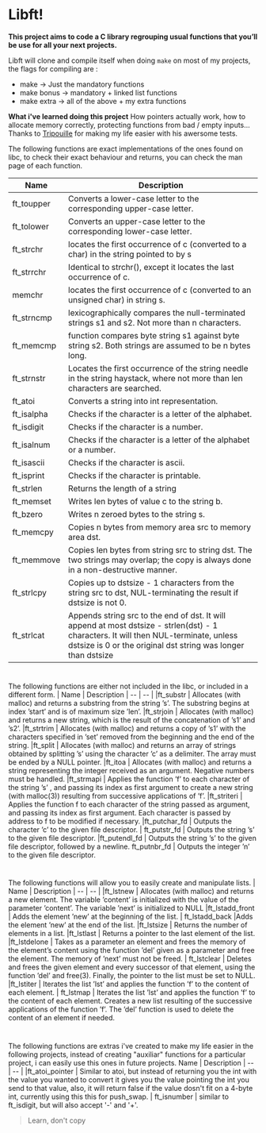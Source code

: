 # Libft!

**This project aims to code a C library regrouping usual functions that you’ll be use for all your next projects.** 

Libft will clone and compile itself when doing `make` on most of my projects, the flags for compiling are :

 - make -> Just the mandatory functions
 - make bonus -> mandatory + linked list functions
 - make extra -> all of the above + my extra functions

 **What i've learned doing this project**
 How pointers actually work, how to allocate memory correctly, protecting functions from bad / empty inputs...
 Thanks to [Tripouille](https://github.com/Tripouille/libftTester) for making my life easier with his awersome tests.
 
The following functions are exact implementations of the ones found on libc, to check their exact behaviour and returns, you can check the man page of each function.

|  Name | Description
| -- | -- |
ft_toupper | Converts a lower-case letter to the corresponding upper-case letter. | a
ft_tolower | Converts an upper-case letter to the corresponding lower-case letter.
ft_strchr | locates the first occurrence of c (converted to a char) in the string pointed to by s
ft_strrchr | Identical to strchr(), except it locates the last occurrence of c.
memchr | locates the first occurrence of c (converted to an unsigned char) in string s.
ft_strncmp | lexicographically compares the null-terminated strings s1 and s2. Not more than n characters.
ft_memcmp | function compares byte string s1 against byte string s2.  Both strings are assumed to be n bytes long.
ft_strnstr | Locates the first occurrence of the string needle in the string haystack, where not more than len characters are searched.
ft_atoi | Converts a string into int representation.
ft_isalpha | Checks if the character is a letter of the alphabet.
ft_isdigit | Checks if the character is a number.
ft_isalnum | Checks if the character is a letter of the alphabet or a number.
ft_isascii | Checks if the character is ascii.
ft_isprint | Checks if the character is printable.
ft_strlen | Returns the length of a string
ft_memset | Writes len bytes of value c to the string b.
ft_bzero | Writes n zeroed bytes to the string s.
ft_memcpy | Copies n bytes from memory area src to memory area dst.
ft_memmove | Copies len bytes from string src to string dst.  The two strings may overlap; the copy is always done in a non-destructive manner.
ft_strlcpy | Copies up to dstsize - 1 characters from the string src to dst, NUL-terminating the result if dstsize is not 0.
ft_strlcat | Appends string src to the end of dst.  It will append at most dstsize - strlen(dst) - 1 characters.  It will then NUL-terminate, unless dstsize is 0 or the original dst string was longer than dstsize
#
The following functions are either not included in the libc, or included in a different form.
| Name | Description
| -- | -- |
|ft_substr | Allocates (with malloc) and returns a substring from the string ’s’. The substring begins at index ’start’ and is of maximum size ’len’.
|ft_strjoin | Allocates (with malloc) and returns a new string, which is the result of the concatenation of ’s1’ and ’s2’.
|ft_strtrim | Allocates (with malloc) and returns a copy of ’s1’ with the characters specified in ’set’ removed from the beginning and the end of the string.
|ft_split | Allocates (with malloc) and returns an array of strings obtained by splitting ’s’ using the character ’c’ as a delimiter. The array must be ended by a NULL pointer.
|ft_itoa | Allocates (with malloc) and returns a string representing the integer received as an argument. Negative numbers must be handled.
|ft_strmapi | Applies the function ’f’ to each character of the string ’s’ , and passing its index as first argument to create a new string (with malloc(3)) resulting from successive applications of ’f’.
|ft_striteri | Applies the function f to each character of the string passed as argument, and passing its index as first argument. Each character is passed by address to f to be modified if necessary.
|ft_putchar_fd | Outputs the character ’c’ to the given file descriptor.
| ft_putstr_fd | Outputs the string ’s’ to the given file descriptor.
|ft_putendl_fd | Outputs the string ’s’ to the given file descriptor, followed by a newline.
ft_putnbr_fd | Outputs the integer ’n’ to the given file descriptor.
#
The following functions will allow you to easily create and manipulate lists.
| Name | Description
| -- | -- |
|ft_lstnew | Allocates (with malloc) and returns a new element. The variable ’content’ is initialized with the value of the parameter ’content’. The variable ’next’ is initialized to NULL
|ft_lstadd_front | Adds the element ’new’ at the beginning of the list.
| ft_lstadd_back |Adds the element ’new’ at the end of the list.
|ft_lstsize | Returns the number of elements in a list.
|ft_lstlast | Returns a pointer to the last element of the list.
|ft_lstdelone | Takes as a parameter an element and frees the memory of the element’s content using the function ’del’ given as a parameter and free the element. The memory of ’next’ must not be freed.
| ft_lstclear | Deletes and frees the given element and every successor of that element, using the function ’del’ and free(3). Finally, the pointer to the list must be set to NULL.
|ft_lstiter | Iterates the list ’lst’ and applies the function ’f’ to the content of each element.
| ft_lstmap | Iterates the list ’lst’ and applies the function ’f’ to the content of each element. Creates a new list resulting of the successive applications of the function ’f’. The ’del’ function is used to delete the content of an element if needed.
#
The following functions are extras i've created to make my life easier in the following projects, instead of creating "auxiliar" functions for a particular project, i can easily use this ones in future projects.
Name | Description 
| -- | -- |
|ft_atoi_pointer | Similar to atoi, but instead of returning you the int with the value you wanted to convert it gives you the value pointing the int you send to that value, also, it will return false if the value dosn't fit on a 4-byte int, currently using this this for push_swap.
| ft_isnumber | similar to ft_isdigit, but will also accept '-' and '+'.


> Learn, don't copy
